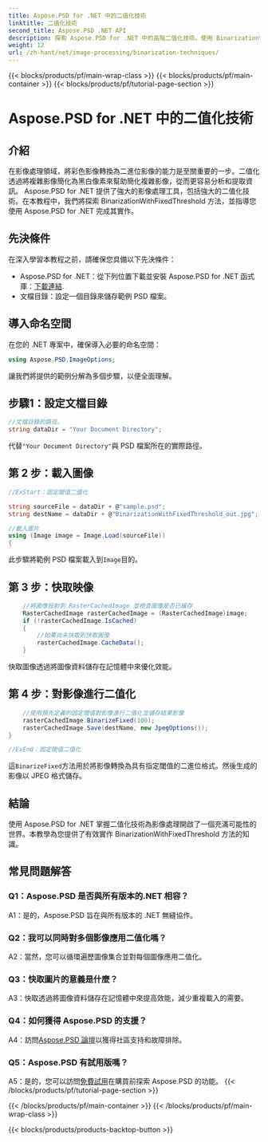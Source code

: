 ```yaml
---
title: Aspose.PSD for .NET 中的二值化技術
linktitle: 二值化技術
second_title: Aspose.PSD .NET API
description: 探索 Aspose.PSD for .NET 中的高階二值化技術。使用 BinarizationWithFixedThreshold 方法輕鬆將彩色影像轉換為二進位影像。
weight: 12
url: /zh-hant/net/image-processing/binarization-techniques/
---
```


{{< blocks/products/pf/main-wrap-class >}}
{{< blocks/products/pf/main-container >}}
{{< blocks/products/pf/tutorial-page-section >}}

# Aspose.PSD for .NET 中的二值化技術

## 介紹

在影像處理領域，將彩色影像轉換為二進位影像的能力是至關重要的一步。二值化透過將複雜影像簡化為黑白像素來幫助簡化複雜影像，從而更容易分析和提取資訊。 Aspose.PSD for .NET 提供了強大的影像處理工具，包括強大的二值化技術。在本教程中，我們將探索 BinarizationWithFixedThreshold 方法，並指導您使用 Aspose.PSD for .NET 完成其實作。

## 先決條件

在深入學習本教程之前，請確保您具備以下先決條件：

-  Aspose.PSD for .NET：從下列位置下載並安裝 Aspose.PSD for .NET 函式庫：[下載連結](https://releases.aspose.com/psd/net/).
- 文檔目錄：設定一個目錄來儲存範例 PSD 檔案。

## 導入命名空間

在您的 .NET 專案中，確保導入必要的命名空間：

```csharp
using Aspose.PSD.ImageOptions;
```

讓我們將提供的範例分解為多個步驟，以便全面理解。

## 步驟1：設定文檔目錄

```csharp
//文檔目錄的路徑。
string dataDir = "Your Document Directory";
```

代替`"Your Document Directory"`與 PSD 檔案所在的實際路徑。

## 第 2 步：載入圖像

```csharp
//ExStart：固定閾值二值化

string sourceFile = dataDir + @"sample.psd";
string destName = dataDir + @"BinarizationWithFixedThreshold_out.jpg";

//載入圖片
using (Image image = Image.Load(sourceFile))
{
```

此步驟將範例 PSD 檔案載入到`Image`目的。

## 第 3 步：快取映像

```csharp
	//將圖像投射到 RasterCachedImage 並檢查圖像是否已緩存
	RasterCachedImage rasterCachedImage = (RasterCachedImage)image;
	if (!rasterCachedImage.IsCached)
	{
		//如果尚未快取則快取圖像
		rasterCachedImage.CacheData();
	}
```

快取圖像透過將圖像資料儲存在記憶體中來優化效能。

## 第 4 步：對影像進行二值化

```csharp
	//使用預先定義的固定閾值對影像進行二值化並儲存結果影像
	rasterCachedImage.BinarizeFixed(100);
	rasterCachedImage.Save(destName, new JpegOptions());
}

//ExEnd：固定閾值二值化
```

這`BinarizeFixed`方法用於將影像轉換為具有指定閾值的二進位格式。然後生成的影像以 JPEG 格式儲存。

## 結論

使用 Aspose.PSD for .NET 掌握二值化技術為影像處理開啟了一個充滿可能性的世界。本教學為您提供了有效實作 BinarizationWithFixedThreshold 方法的知識。

## 常見問題解答

### Q1：Aspose.PSD 是否與所有版本的.NET 相容？

A1：是的，Aspose.PSD 旨在與所有版本的 .NET 無縫協作。

### Q2：我可以同時對多個影像應用二值化嗎？

A2：當然，您可以循環遍歷圖像集合並對每個圖像應用二值化。

### Q3：快取圖片的意義是什麼？

A3：快取透過將圖像資料儲存在記憶體中來提高效能，減少重複載入的需要。

### Q4：如何獲得 Aspose.PSD 的支援？

 A4：訪問[Aspose.PSD 論壇](https://forum.aspose.com/c/psd/34)以獲得社區支持和故障排除。

### Q5：Aspose.PSD 有試用版嗎？

 A5：是的，您可以訪問[免費試用](https://releases.aspose.com/)在購買前探索 Aspose.PSD 的功能。
{{< /blocks/products/pf/tutorial-page-section >}}

{{< /blocks/products/pf/main-container >}}
{{< /blocks/products/pf/main-wrap-class >}}

{{< blocks/products/products-backtop-button >}}
